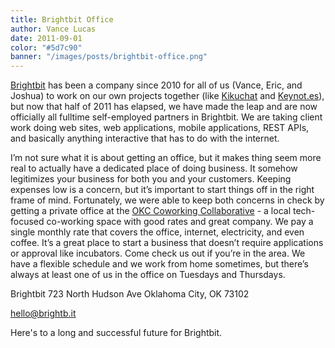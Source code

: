 ```yaml
---
title: Brightbit Office
author: Vance Lucas
date: 2011-09-01
color: "#5d7c90"
banner: "/images/posts/brightbit-office.png"
---
```


[Brightbit](http://brightb.it) has been a company since 2010 for all of us (Vance, Eric, and Joshua) to work on our own projects together (like [Kikuchat](http://kikuchat.com) and [Keynot.es](http://keynot.es)), but now that half of 2011 has elapsed, we have made the leap and are now officially all fulltime self-employed partners in Brightbit. We are taking client work doing web sites, web applications, mobile applications, REST APIs, and basically anything interactive that has to do with the internet.

I’m not sure what it is about getting an office, but it makes thing seem more real to actually have a dedicated place of doing business. It somehow legitimizes your business for both you and your customers. Keeping expenses low is a concern, but it’s important to start things off in the right frame of mind. Fortunately, we were able to keep both concerns in check by getting a private office at the [OKC Coworking Collaborative](http://okccoco.com) - a local tech-focused co-working space with good rates and great company. We pay a single monthly rate that covers the office, internet, electricity, and even coffee. It’s a great place to start a business that doesn’t require applications or approval like incubators. Come check us out if you’re in the area. We have a flexible schedule and we work from home sometimes, but there’s always at least one of us in the office on Tuesdays and Thursdays.

Brightbit
723 North Hudson Ave 
Oklahoma City, OK 73102

[hello@brightb.it](mailto:hello@brightb.it)

Here's to a long and successful future for Brightbit.
